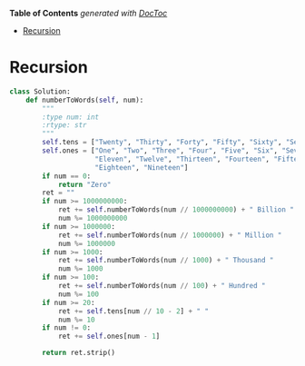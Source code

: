 <!-- START doctoc generated TOC please keep comment here to allow auto update -->
<!-- DON'T EDIT THIS SECTION, INSTEAD RE-RUN doctoc TO UPDATE -->
**Table of Contents**  *generated with [DocToc](https://github.com/thlorenz/doctoc)*

- [Recursion](#recursion)

<!-- END doctoc generated TOC please keep comment here to allow auto update -->

# Recursion

```python
class Solution:
    def numberToWords(self, num):
        """
        :type num: int
        :rtype: str
        """
        self.tens = ["Twenty", "Thirty", "Forty", "Fifty", "Sixty", "Seventy", "Eighty", "Ninety"]
        self.ones = ["One", "Two", "Three", "Four", "Five", "Six", "Seven", "Eight", "Nine", "Ten",
                     "Eleven", "Twelve", "Thirteen", "Fourteen", "Fifteen", "Sixteen", "Seventeen",
                     "Eighteen", "Nineteen"]
        if num == 0:
            return "Zero"
        ret = ""
        if num >= 1000000000:
            ret += self.numberToWords(num // 1000000000) + " Billion "
            num %= 1000000000
        if num >= 1000000:
            ret += self.numberToWords(num // 1000000) + " Million "
            num %= 1000000
        if num >= 1000:
            ret += self.numberToWords(num // 1000) + " Thousand "
            num %= 1000
        if num >= 100:
            ret += self.numberToWords(num // 100) + " Hundred "
            num %= 100
        if num >= 20:
            ret += self.tens[num // 10 - 2] + " "
            num %= 10
        if num != 0:
            ret += self.ones[num - 1]

        return ret.strip()
```
